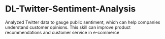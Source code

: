 # DL-Twitter-Sentiment-Analysis

Analyzed Twitter data to gauge public sentiment, which can help companies understand customer opinions. This skill can improve product recommendations and customer service in e-commerce
